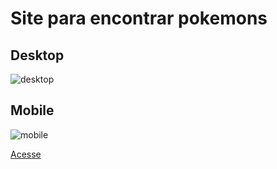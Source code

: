 # Site para encontrar pokemons

## Desktop

<img src='https://i.ibb.co/4pgkfFk/desktop.png' alt='desktop'/>

## Mobile

<img src='https://i.ibb.co/dp3C12D/mobile.png' alt='mobile'/>

<a href = 'https://pokemon-jl.netlify.app/' target='_blank'>Acesse</a>
